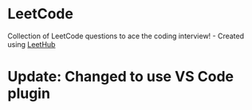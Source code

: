 # LeetCode
Collection of LeetCode questions to ace the coding interview! - Created using [LeetHub](https://github.com/QasimWani/LeetHub)
# Update: Changed to use VS Code plugin
